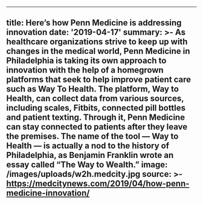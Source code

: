 ---
title: Here’s how Penn Medicine is addressing innovation
date: '2019-04-17'
summary: >-
  As healthcare organizations strive to keep up with changes in the medical world, Penn Medicine in Philadelphia is taking its own approach to innovation with the help of a homegrown platforms that seek to help improve patient care such as Way To Health. The platform, Way to Health, can collect data from various sources, including scales, Fitbits, connected pill bottles and patient texting. Through it, Penn Medicine can stay connected to patients after they leave the premises. The name of the tool — Way to Health — is actually a nod to the history of Philadelphia, as Benjamin Franklin wrote an essay called “The Way to Wealth.”
image: /images/uploads/w2h.medcity.jpg
source: >-
  https://medcitynews.com/2019/04/how-penn-medicine-innovation/
----

